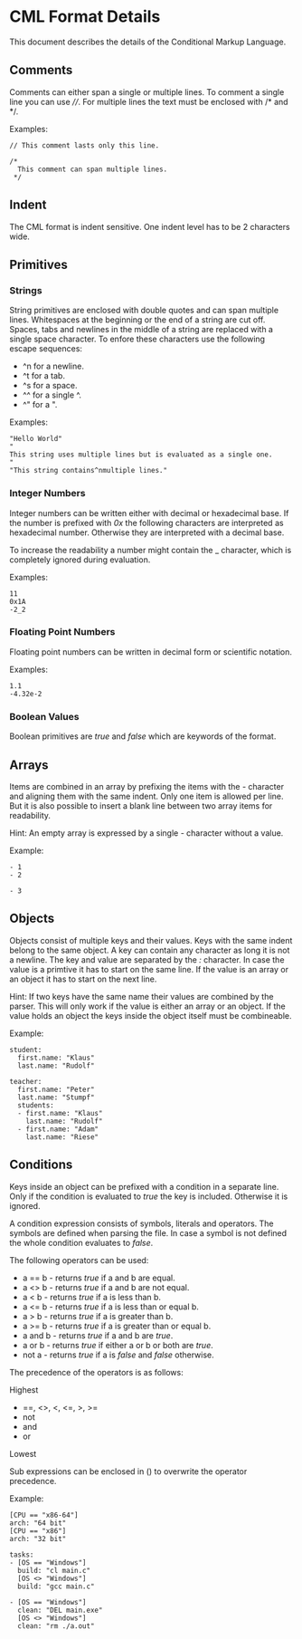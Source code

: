 # CML Format Details

This document describes the details of the Conditional Markup Language.


## Comments

Comments can either span a single or multiple lines. To comment a single line
you can use *//*. For multiple lines the text must be enclosed with /\* and
\*/.

Examples:

```
// This comment lasts only this line.

/*
  This comment can span multiple lines.
 */
```


## Indent

The CML format is indent sensitive. One indent level has to be 2 characters
wide.


## Primitives

### Strings

String primitives are enclosed with double quotes and can span multiple lines.
Whitespaces at the beginning or the end of a string are cut off. Spaces, tabs
and newlines in the middle of a string are replaced with a single space
character. To enfore these characters use the following escape sequences:

* ^n for a newline.
* ^t for a tab.
* ^s for a space.
* ^^ for a single ^.
* ^" for a ".

Examples:

```
"Hello World"
"
This string uses multiple lines but is evaluated as a single one.
"
"This string contains^nmultiple lines."
```

### Integer Numbers

Integer numbers can be written either with decimal or hexadecimal base. If the
number is prefixed with *0x* the following characters are interpreted as
hexadecimal number. Otherwise they are interpreted with a decimal base.

To increase the readability a number might contain the _ character, which is
completely ignored during evaluation.

Examples:

```
11
0x1A
-2_2
```

### Floating Point Numbers

Floating point numbers can be written in decimal form or scientific notation.

Examples:

```
1.1
-4.32e-2
```

### Boolean Values

Boolean primitives are *true* and *false* which are keywords of the format.


## Arrays

Items are combined in an array by prefixing the items with the *-* character
and aligning them with the same indent.
Only one item is allowed per line. But it is also possible to insert a blank
line between two array items for readability.

Hint: An empty array is expressed by a single *-* character without a value.

Example:

```
- 1
- 2

- 3
```


## Objects

Objects consist of multiple keys and their values. Keys with the same indent
belong to the same object. A key can contain any character as long it is not a
newline. The key and value are separated by the *:* character. In case the value
is a primtive it has to start on the same line. If the value is an array or an
object it has to start on the next line.

Hint: If two keys have the same name their values are combined by the parser.
This will only work if the value is either an array or an object. If the value
holds an object the keys inside the object itself must be combineable.

Example:

```
student:
  first.name: "Klaus"
  last.name: "Rudolf"

teacher:
  first.name: "Peter"
  last.name: "Stumpf"
  students:
  - first.name: "Klaus"
    last.name: "Rudolf"
  - first.name: "Adam"
    last.name: "Riese"
```


## Conditions

Keys inside an object can be prefixed with a condition in a separate line. Only
if the condition is evaluated to *true* the key is included. Otherwise it is
ignored.

A condition expression consists of symbols, literals and operators. The symbols
are defined when parsing the file. In case a symbol is not defined the whole
condition evaluates to *false*.

The following operators can be used:

* a == b - returns *true* if a and b are equal.
* a <> b - returns *true* if a and b are not equal.
* a < b - returns *true* if a is less than b.
* a <= b - returns *true* if a is less than or equal b.
* a > b - returns *true* if a is greater than b.
* a >= b - returns *true* if a is greater than or equal b.
* a and b - returns *true* if a and b are *true*.
* a or b - returns *true* if either a or b or both are *true*.
* not a - returns *true* if a is *false* and *false* otherwise.

The precedence of the operators is as follows:

Highest
* ==, <>, <, <=, >, >=
* not
* and
* or

Lowest

Sub expressions can be enclosed in () to overwrite the operator precedence.

Example:

```
[CPU == "x86-64"]
arch: "64 bit"
[CPU == "x86"]
arch: "32 bit"

tasks:
- [OS == "Windows"]
  build: "cl main.c"
  [OS <> "Windows"]
  build: "gcc main.c"

- [OS == "Windows"]
  clean: "DEL main.exe"
  [OS <> "Windows"]
  clean: "rm ./a.out"
```
